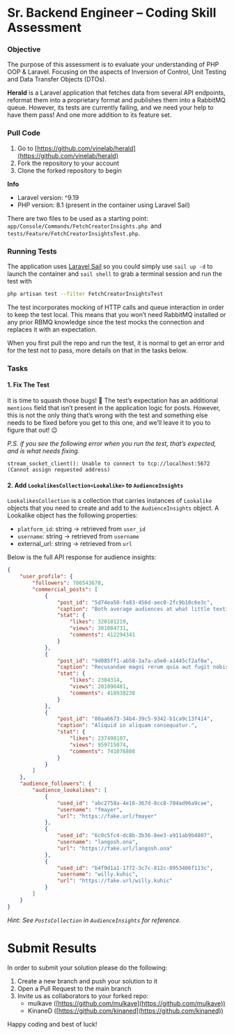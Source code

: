 # Sr. Backend Engineer – Coding Skill Assessment
### Objective

The purpose of this assessment is to evaluate your understanding of PHP OOP & Laravel. Focusing on the aspects of Inversion of Control, Unit Testing and Data Transfer Objects (DTOs).

**Herald** is a Laravel application that fetches data from several API endpoints, reformat them into a proprietary format and publishes them into a RabbitMQ queue. However, its tests are currently failing, and we need your help to have them pass! And one more addition to its feature set.

### Pull Code

1. Go to [https://github.com/vinelab/herald](https://github.com/vinelab/herald)
2. Fork the repository to your account
3. Clone the forked repository to begin 

**Info**

* Laravel version: ^9.19
* PHP version: 8.1 (present in the container using Laravel Sail)

There are two files to be used as a starting point: `app/Console/Commands/FetchCreatorInsights.php `and `tests/Feature/FetchCreatorInsightsTest.php`.

### Running Tests

The application uses [Laravel Sail](https://laravel.com/docs/9.x/sail) so you could simply use `sail up -d` to launch the container and `sail shell` to grab a terminal session and run the test with

```bash
php artisan test --filter FetchCreatorInsightsTest
```

The test incorporates mocking of HTTP calls and queue interaction in order to keep the test local. This means that you won’t need RabbitMQ installed or any prior RBMQ knowledge since the test mocks the connection and replaces it with an expectation.

When you first pull the repo and run the test, it is normal to get an error and for the test not to pass, more details on that in the tasks below.

### Tasks
#### 1. Fix The Test

It is time to squash those bugs! 🐞 The test’s expectation has an additional `mentions` field that isn’t present in the application logic for posts. However, this is not the only thing that’s wrong with the test and something else needs to be fixed before you get to this one, and we’ll leave it to you to figure that out! 😉

_P.S. if you see the following error when you run the test, that’s expected, and is what needs fixing._

```
stream_socket_client(): Unable to connect to tcp://localhost:5672 (Cannot assign requested address)
```

#### 2. Add `LookalikesCollection<Lookalike>` to `AudienceInsights`

`LookalikesCollection` is a collection that carries instances of `Lookalike` objects that you need to create and add to the `AudienceInsights` object. A Lookalike object has the following properties:

* `platform_id`: string -> retrieved from `user_id`
* `username`: string -> retrieved from `username`
* external_url: string -> retrieved from `url`

Below is the full API response for audience insights:

```json
{
    "user_profile": {
        "followers": 786543678,
        "commercial_posts": [
            {
                "post_id": "5d74ea50-fa83-456d-aec0-2fc9b10c6e3c",
                "caption": "Both average audiences at what little textile privilege me.",
                "stat": {
                    "likes": 320181219,
                    "views": 381084731,
                    "comments": 412294341
                }
            },
            {
                "post_id": "9d085ff1-ab58-3a7a-a5e0-a1445cf2af0a",
                "caption": "Recusandae magni rerum quia aut fugit nobis suscipit inventore.",
                "stat": {
                    "likes": 2304314,
                    "views": 201096481,
                    "comments": 418938238
                }
            },
            {
                "post_id": "80aa6673-34b4-39c5-9342-b1ca9c13f414",
                "caption": "Aliquid in aliquam consequatur.",
                "stat": {
                    "likes": 237498107,
                    "views": 959715074,
                    "comments": 741076808
                }
            }
        ]
    },
    "audience_followers": {
        "audience_lookalikes": [
            {
                "used_id": "abc2758a-4e16-367d-8cc8-704ad96a9cae",
                "username": "fmayer",
                "url": "https://fake.url/fmayer"
            },
            {
                "used_id": "6c0c5fc4-dc8b-3b36-8ee3-a911ab9b4807",
                "username": "langosh.ona",
                "url": "https://fake.url/langosh.ona"
            },
            {
                "used_id": "b4f9d1a1-1772-3c7c-812c-0953406f113c",
                "username": "willy.kuhic",
                "url": "https://fake.url/willy.kuhic"
            }
        ]
    }
}
```

_Hint: See <code>PostsCollection<Post></code> in <code>AudienceInsights</code> for reference.</em>_

# Submit Results

In order to submit your solution please do the following:

1. Create a new branch and push your solution to it
2. Open a Pull Request to the main branch
3. Invite us as collaborators to your forked repo:
    * mulkave ([https://github.com/mulkave](https://github.com/mulkave))
    * KinaneD ([https://github.com/kinaned](https://github.com/kinaned))

Happy coding and best of luck!
